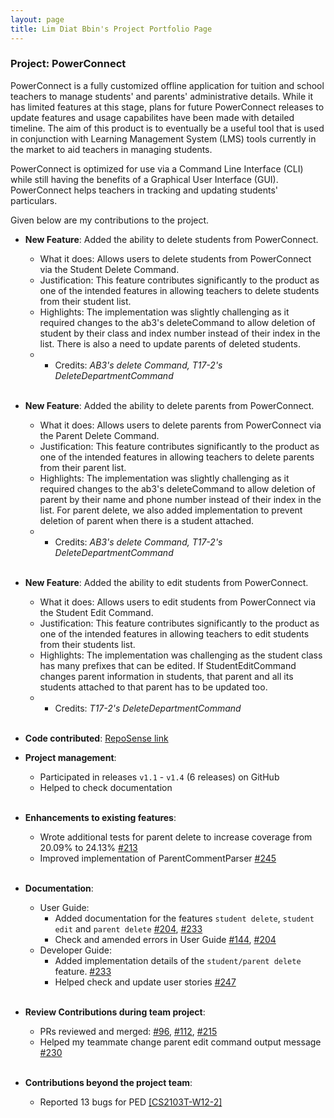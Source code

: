 ```yaml
---
layout: page
title: Lim Diat Bbin's Project Portfolio Page
---
```


### Project: PowerConnect

PowerConnect is a fully customized offline application for tuition and school teachers to manage students' and parents' administrative details. While it has limited features at this stage, plans for future PowerConnect releases to update features and usage capabilites have been made with detailed timeline.
The aim of this product is to eventually be a useful tool that is used in conjunction with Learning Management System (LMS) tools currently in the market to aid teachers in managing students. <br>

PowerConnect is optimized for use via a Command Line Interface (CLI) while still having the benefits of a Graphical User Interface (GUI). PowerConnect helps teachers in tracking and updating students' particulars.

Given below are my contributions to the project.

* **New Feature**: Added the ability to delete students from PowerConnect.
  * What it does: Allows users to delete students from PowerConnect via the Student Delete Command.
  * Justification: This feature contributes significantly to the product as one of the intended features in allowing teachers to delete students from their student list.
  * Highlights: The implementation was slightly challenging as it required changes to the ab3's deleteCommand to allow deletion of student by their class and index number instead of their index in the list. There is also a need to update parents of deleted students.
  * * Credits: *AB3's delete Command, T17-2's DeleteDepartmentCommand*
    <br><br>

* **New Feature**: Added the ability to delete parents from PowerConnect.
  * What it does: Allows users to delete parents from PowerConnect via the Parent Delete Command.
  * Justification: This feature contributes significantly to the product as one of the intended features in allowing teachers to delete parents from their parent list.
  * Highlights: The implementation was slightly challenging as it required changes to the ab3's deleteCommand to allow deletion of parent by their name and phone number instead of their index in the list. For parent delete, we also added implementation to prevent deletion of parent when there is a student attached.
  * * Credits: *AB3's delete Command, T17-2's DeleteDepartmentCommand*
      <br><br>

* **New Feature**: Added the ability to edit students from PowerConnect.
  * What it does: Allows users to edit students from PowerConnect via the Student Edit Command.
  * Justification: This feature contributes significantly to the product as one of the intended features in allowing teachers to edit students from their students list.
  * Highlights: The implementation was challenging as the student class has many prefixes that can be edited. If StudentEditCommand changes parent information in students, that parent and all its students attached to that parent has to be updated too.
  * * Credits: *T17-2's DeleteDepartmentCommand*
      <br><br>

* **Code contributed**: [RepoSense link](https://nus-cs2103-ay2223s2.github.io/tp-dashboard/?search=T09-1&sort=groupTitle&sortWithin=title&timeframe=commit&mergegroup=&groupSelect=groupByRepos&breakdown=true&checkedFileTypes=docs~functional-code~test-code~other&since=2023-02-17&tabOpen=true&tabType=authorship&zFR=false&tabAuthor=Diatbbin&tabRepo=AY2223S2-CS2103T-T09-1%2Ftp%5Bmaster%5D&authorshipIsMergeGroup=false&authorshipFileTypes=docs~functional-code~test-code~other&authorshipIsBinaryFileTypeChecked=false&authorshipIsIgnoredFilesChecked=false)

* **Project management**:
  * Participated in releases `v1.1` - `v1.4` (6 releases) on GitHub 
  * Helped to check documentation <br><br>

* **Enhancements to existing features**:
    * Wrote additional tests for parent delete to increase coverage from 20.09% to 24.13% [\#213](https://github.com/AY2223S2-CS2103T-T09-1/tp/pull/213)
    * Improved implementation of ParentCommentParser [\#245](https://github.com/AY2223S2-CS2103T-T09-1/tp/pull/245) <br><br>

* **Documentation**:
    * User Guide:
        * Added documentation for the features `student delete`, `student edit` and `parent delete` [\#204](https://github.com/AY2223S2-CS2103T-T09-1/tp/pull/204),  [\#233](https://github.com/AY2223S2-CS2103T-T09-1/tp/pull/233)
        * Check and amended errors in User Guide [\#144](https://github.com/AY2223S2-CS2103T-T09-1/tp/pull/144), [\#204](https://github.com/AY2223S2-CS2103T-T09-1/tp/pull/204)
    * Developer Guide:
      * Added implementation details of the `student/parent delete` feature. [\#233](https://github.com/AY2223S2-CS2103T-T09-1/tp/pull/233) 
      * Helped check and update user stories [\#247](https://github.com/AY2223S2-CS2103T-T09-1/tp/pull/247) <br><br>
      
* **Review Contributions during team project**:
  * PRs reviewed and merged: [\#96](https://github.com/AY2223S2-CS2103T-T09-1/tp/pull/96), [\#112](https://github.com/AY2223S2-CS2103T-T09-1/tp/pull/112), [\#215](https://github.com/AY2223S2-CS2103T-T09-1/tp/pull/215) 
  * Helped my teammate change parent edit command output message [\#230](https://github.com/AY2223S2-CS2103T-T09-1/tp/pull/230) <br><br>
  
* **Contributions beyond the project team**:
  * Reported 13 bugs for PED [[CS2103T-W12-2]](https://github.com/Diatbbin/ped/issues) <br><br>
